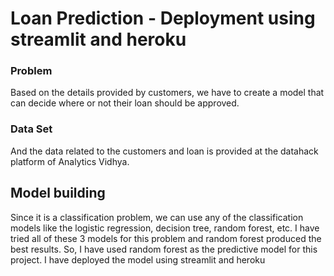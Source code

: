 # Loan Prediction - Deployment using streamlit and heroku 
### Problem 
Based on the details provided by customers, we have to create a model that can decide where or not their loan should be approved. 

### Data Set 
And the data related to the customers and loan is provided at the datahack platform of Analytics Vidhya.

 ## Model building 
 Since it is a classification problem, we can use any of the classification models like the logistic regression, decision tree, random forest, etc. I have tried all of these 3 models for this problem and random forest produced the best results. So, I have used  random forest as the predictive model for this project.
I have deployed the model using streamlit and heroku 
